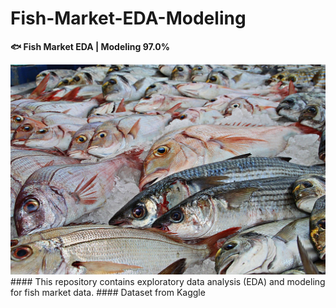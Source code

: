 # Fish-Market-EDA-Modeling
**🐟 Fish Market EDA | Modeling 97.0%**

<img src="fish.jpg">
#### This repository contains exploratory data analysis (EDA) and modeling for fish market data.
#### Dataset from Kaggle 

